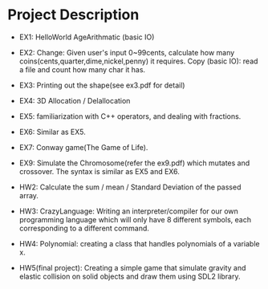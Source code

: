 # Project Description

  - EX1:  HelloWorld
          AgeArithmatic (basic IO)
  
  - EX2: 
          Change: Given user's input 0~99cents, calculate how many coins(cents,quarter,dime,nickel,penny) it requires.
          Copy (basic IO): read a file and count how many char it has.
          
  - EX3:
          Printing out the shape(see ex3.pdf for detail)
  
  - EX4:
  		  3D Allocation / Delallocation

  - EX5:
  		  familiarization with C++ operators, and dealing with fractions.

  - EX6:
  		  Similar as EX5.	

  - EX7:
  		  Conway game(The Game of Life).

  - EX9:
  		  Simulate the Chromosome(refer the ex9.pdf) which mutates and crossover. The syntax is similar as EX5 and EX6.

  - HW2:
  		  Calculate the sum / mean / Standard Deviation of the passed array.

  - HW3:
  		  CrazyLanguage: Writing an interpreter/compiler for our own programming language which will only have 8 different symbols, each corresponding to a different command. 

  - HW4:
  		  Polynomial: creating a class that handles polynomials of a variable x.

  - HW5(final project):
  		  Creating a simple game that simulate gravity and elastic collision on solid objects and draw them using SDL2 library.